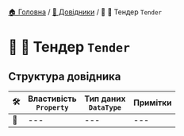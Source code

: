 ﻿[🏠 Головна](../README.MD) / [📘 Довідники](./README.MD) / 🚧 📘 Тендер `Tender` 

# 🚧 📘 Тендер `Tender`

## Структура довідника

|🛠️| Властивість </br> `Property` | Тип даних </br> `DataType` | Примітки |
|---|---|---|---|
|🚧|---|---|---|